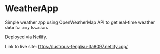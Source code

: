 # WeatherApp
Simple weather app using OpenWeatherMap API to get real-time weather data for any location.

Deployed via Netlify.

Link to live site: https://lustrous-fenglisu-3a8097.netlify.app/
